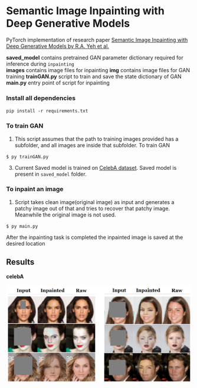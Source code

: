 # Semantic Image Inpainting with Deep Generative Models
PyTorch implementation of research paper [Semantic Image Inpainting with Deep Generative Models by R.A. Yeh et al.](http://openaccess.thecvf.com/content_cvpr_2017/papers/Yeh_Semantic_Image_Inpainting_CVPR_2017_paper.pdf)


**saved_model** contains pretrained GAN parameter dictionary
required for inference during `inpainting`  
**images** contains image files for inpainting
**img** contains image files for GAN training
**trainGAN.py** script to train and save the state dictionary of GAN
**main.py** entry point of script for inpainting 


### Install all dependencies
```
pip install -r requirements.txt
```

### To train GAN
1. This script assumes that the path to training images provided has a subfolder, and all images are inside that subfolder.
To train GAN
```
$ py trainGAN.py
```
3. Current Saved model is trained on [CelebA dataset](https://drive.google.com/drive/folders/0B7EVK8r0v71pWEZsZE9oNnFzTm8). Saved model is present in `saved_model` folder.

### To inpaint an image
1. Script takes clean image(original image) as input and generates a patchy image out of that and tries to recover that patchy image. Meanwhile the original image is not used.
```
$ py main.py
```
After the inpainting task is completed the inpainted image is saved at the desired location

## Results
**celebA**
<p align='center'>
<img src='tst_imgs/results.png'>
</p>